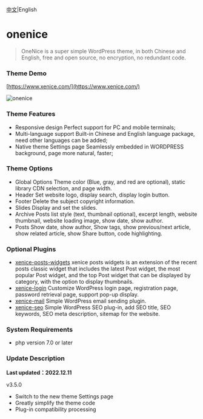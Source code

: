 [中文](README_CN.md)|English

# onenice
> OneNice is a super simple WordPress theme, in both Chinese and English, free and open source, no encryption, no redundant code.  

### Theme Demo

[https://www.xenice.com/](https://www.xenice.com/)

![onenice](https://raw.githubusercontent.com/xenice/onenice/master/screenshot.png)

### Theme Features
- Responsive design
Perfect support for PC and mobile terminals;
- Multi-language support
Built-in Chinese and English language package, need other languages can be added;
- Native theme Settings page
Seamlessly embedded in WORDPRESS background, page more natural, faster;


### Theme Options
- Global Options
Theme color (Blue, gray, and red are optional), static library CDN selection, and page width.
- Header
Set website logo, display search, display login button.
- Footer
Delete the subject copyright information.
- Slides
Display and set the slides.
- Archive
Posts list style (text, thumbnail optional), excerpt length, website thumbnail, website loading image, show date, show author.
- Posts
Show date, show author, Show tags, show previous/next article, show related article, show Share button, code highlighting.


### Optional Plugins
- [xenice-posts-widgets](https://www.xenice.com/article/xenice-posts-widgets)
xenice posts widgets is an extension of the recent posts classic widget that includes the latest Post widget, the most popular Post widget, and the top Post widget that can be displayed by category, with the option to display thumbnails.  
- [xenice-login](https://www.xenice.com/article/xenice-login)
Customize WordPress login page, registration page, password retrieval page, support pop-up display.
- [xenice-mail](https://www.xenice.com/article/xenice-mail)
Simple WordPress email sending plugin.
- [xenice-seo](https://www.xenice.com/article/xenice-seo)
Simple WordPress SEO plug-in, add SEO title, SEO keywords, SEO meta description, sitemap for the website. 


### System Requirements
- php version 7.0 or later


### Update Description

**Last updated：2022.12.11**

v3.5.0
- Switch to the new theme Settings page
- Greatly simplify the theme code
- Plug-in compatibility processing
